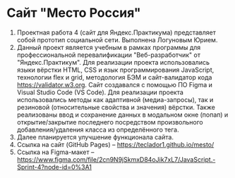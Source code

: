 # Сайт "Место Россия"

1. Проектная работа 4 (сайт для Яндекс.Практикума) представляет собой прототип социальной сети. Выполнена Логуновым Юрием.
2. Данный проект является учебным в рамках программы для профессиональной перевалификации "Веб-разработчик" от "Яндекс.Практикум". Для реализации проекта использовались языки вёрстки HTML, CSS и язык программирования JavaScript, технологии flex и grid, методология БЭМ и сайт-валидатор кода https://validator.w3.org. Сайт создавался с помощью ПО Figma и Visual Studio Code (VS Code). Для реализации проекта использовались методы как адаптивной (медиа-запросы), так и резиновой (относительные свойства и значения) вёрстки. Также реализованы ввод и сохранение данных в модальном окне (попап) и открытие/закрытие последнего посредством произвольного добавления/удаления класса из определённого тега.
3. Далее планируется улучшение функционала сайта.
4. Ссылка на сайт (GitHub Pages) – https://teclador1.github.io/mesto/
5. Ссылка на Figma-макет – https://www.figma.com/file/2cn9N9jSkmxD84oJik7xL7/JavaScript.-Sprint-4?node-id=0%3A1
